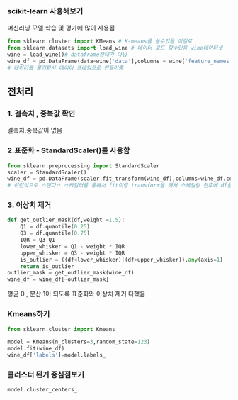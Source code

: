 
### scikit-learn 사용해보기 
머신러닝 모델 학습 및 평가에 많이  사용됨

```python
from sklearn.cluster import KMeans # K-means를 쓸수있음 이걸로
from sklearn.datasets import load_wine # 데이터 로드 할수있음 wine데이터셋 
wine = load_wine()# dataframe상태가 아님
wine_df = pd.DataFrame(data=wine['data'],columns = wine['feature_names'])
# 데이터를 불러와서 데이터 프레임으로 만들어줌
```
## 전처리
### 1. 결측치 , 중복값 확인
결측치,중복값이 없음
### 2.표준화 - StandardScaler()를 사용함
```python
from sklearn.preprocessing import StandardScaler
scaler = StandardScaler()
wine_df = pd.DataFrame(scaler.fit_transform(wine_df),columns=wine_df.columns)
# 이런식으로 스탠다스 스케일러를 통해서 fit이랑 transform을 해서 스케일링 한후에 df를 만들어 줬음
```
### 3. 이상치 제거
```python
def get_outlier_mask(df,weight =1.5):
	Q1 = df.quantile(0.25)
	Q3 = df.quantile(0.75)
	IQR = Q3-Q1
	lower_whisker = Q1 - weight * IQR
	upper_whisker = Q3 - weight * IQR
	is_outlier = ((df<lower_whisker)|(df>upper_whisker)).any(axis=1)
	return is_outlier
outlier_mask = get_outlier_mask(wine_df)
wine_df = wine_df[~outlier_mask]
```
평균 0 , 분산 1이 되도록 표준화와 이상치 제거 다했음

### Kmeans하기
```python
from sklearn.cluster import Kmeans

model = Kmeans(n_clusters=3,random_state=123)
model.fit(wine_df)
wine_df['labels']=model.labels_
```

### 클러스터 된거 중심점보기
```python 
model.cluster_centers_
```

